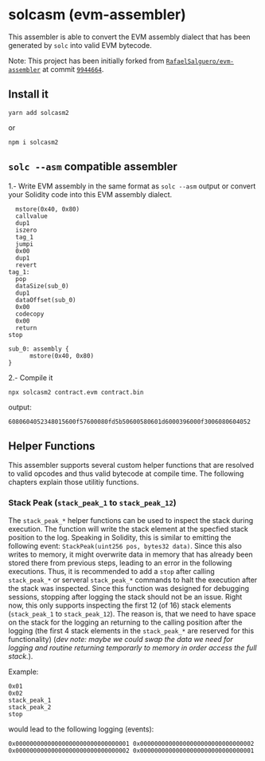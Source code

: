 # solcasm (evm-assembler)
This assembler is able to convert the EVM assembly dialect that has been generated by `solc` into valid EVM bytecode.

Note: This project has been initially forked from [`RafaelSalguero/evm-assembler`](https://github.com/RafaelSalguero/evm-assembler) at commit [`9944664`](https://github.com/RafaelSalguero/evm-assembler/commit/994466402130e6dca7fcc6616c4359a184c69a67).


## Install it
```
yarn add solcasm2
```
or 
```
npm i solcasm2
```

## `solc --asm` compatible assembler

1.- Write EVM assembly in the same format as `solc --asm` output or convert your Solidity code into this EVM assembly dialect.

```solidity
  mstore(0x40, 0x80)
  callvalue
  dup1
  iszero
  tag_1
  jumpi
  0x00
  dup1
  revert
tag_1:
  pop
  dataSize(sub_0)
  dup1
  dataOffset(sub_0)
  0x00
  codecopy
  0x00
  return
stop

sub_0: assembly {
      mstore(0x40, 0x80)
}
```

2.- Compile it
```
npx solcasm2 contract.evm contract.bin
```

output:
```hex
6080604052348015600f57600080fd5b50600580601d6000396000f3006080604052
```

## Helper Functions
This assembler supports several custom helper functions that are resolved to valid opcodes and
thus valid bytecode at compile time. The following chapters explain those utilitiy functions.

### Stack Peak (`stack_peak_1` to `stack_peak_12`)
The `stack_peak_*` helper functions can be used to inspect the stack during execution. The 
function will write the stack element at the specfied stack position to the log. Speaking in
Solidity, this is similar to emitting the following event: `StackPeak(uint256 pos, bytes32 data)`. Since this also writes to memory, it might overwrite data in memory
that has already been stored there from previous steps, leading to an error in the following executions. Thus, it is recommended to add a `stop` after calling `stack_peak_*` or serveral `stack_peak_*` commands to halt the execution after the stack was inspected. Since this function was designed for debugging sessions, stopping after logging the stack should not be an issue.
Right now, this only supports inspecting the first 12 (of 16) stack elements (`stack_peak_1` to `stack_peak_12`). The reason is, that we need to have space on the stack for the logging an returning to the calling position after the logging (the first 4 stack elements in the `stack_peak_*` are reserved for this functionality) (<i>dev note: maybe we could swap the data we need for logging and routine returning temporarly to memory in order access the full stack.</i>).

Example:
```
0x01
0x02
stack_peak_1
stack_peak_2
stop
```
would lead to the following logging (events):
```
0x00000000000000000000000000000001 0x00000000000000000000000000000002
0x00000000000000000000000000000002 0x00000000000000000000000000000001
```